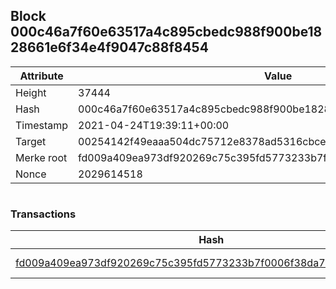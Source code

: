 ## Block 000c46a7f60e63517a4c895cbedc988f900be1828661e6f34e4f9047c88f8454

Attribute | Value
--- | ---
Height | 37444
Hash | 000c46a7f60e63517a4c895cbedc988f900be1828661e6f34e4f9047c88f8454
Timestamp | 2021-04-24T19:39:11+00:00
Target | 00254142f49eaaa504dc75712e8378ad5316cbcead634704b3734b6271167cc4
Merke root | fd009a409ea973df920269c75c395fd5773233b7f0006f38da7e9743975be88c
Nonce | 2029614518

```

```

### Transactions

Hash | Amount
--- | ---
[fd009a409ea973df920269c75c395fd5773233b7f0006f38da7e9743975be88c](fd009a409ea973df920269c75c395fd5773233b7f0006f38da7e9743975be88c.md) | 10.00000000 SKEPTI 
